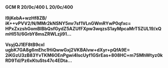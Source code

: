 #### GCM R 20/0c/400 L 20/0c/400
**l9jKebA+wzHf8ZB/**<br/>**iK++vPVV2/N/MMr2kNSNY5mr7sf1VLnGWmRYwP0qfxc=**<br/>**HPxZxzshGomBIBbQsfGydZ5AZUfFXpw3wqzsS1ayMpcaMrT5ZUL19/xQmHl51i/6GrbY8msZRWLzji91...**<br/><br/>
**VsyjQJ1EF8tB9cxl**<br/>**ugbK7GA8g6mEhc1HiQwwGxj2VKBAIvw+dXyr+pQfA9E=**<br/>**2iKGzU3zB83YvTKM6OEnPgwi4IscUyf1GSrEas+808HC+m7SMhWtyz0kRD9Td/Pz6xKtuSts47c4EDta...**